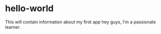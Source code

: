 # hello-world
This will contain information about my first app
hey guys,
 I'm a passionate learner.
